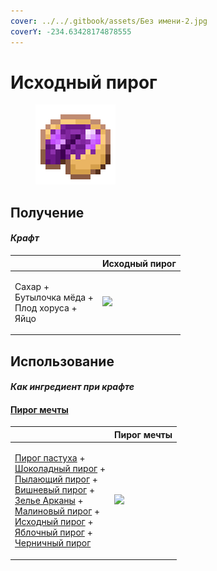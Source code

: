 ```yaml
---
cover: ../../.gitbook/assets/Без имени-2.jpg
coverY: -234.63428174878555
---
```


# Исходный пирог

<figure><img src="../../.gitbook/assets/source_berry_pie_128.png" alt=""><figcaption></figcaption></figure>

## Получение

#### _Крафт_

|                                                             | Исходный пирог                                    |
| ----------------------------------------------------------- | ------------------------------------------------- |
| <p>Сахар +<br>Бутылочка мёда +<br>Плод хоруса +<br>Яйцо</p> | ![](../../.gitbook/assets/source\_berry\_pie.png) |

## Использование

#### _Как ингредиент при крафте_

#### [Пирог мечты](dream\_pie.md)

|                                                                                                                                                                                                                                                                                                                                                                                                                                                                                       | Пирог мечты                               |
| ------------------------------------------------------------------------------------------------------------------------------------------------------------------------------------------------------------------------------------------------------------------------------------------------------------------------------------------------------------------------------------------------------------------------------------------------------------------------------------- | ----------------------------------------- |
| <p><a href="shepherds_pie_block.md">Пирог пастуха</a> +<br><a href="chocolate_pie.md">Шоколадный пирог</a> +<br><a href="blaze_cake.md">Пылающий пирог</a> +<br><a href="cherry_pie.md">Вишневый пирог</a> +<br><a href="weak_arcana_potion.md">Зелье Арканы</a> +<br><a href="crimson_berry_pie.md">Малиновый пирог</a> +<br><a href="source_berry_pie.md">Исходный пирог</a> +<br><a href="apple_pie.md">Яблочный пирог</a> +<br><a href="blueberry_pie.md">Черничный пирог</a></p> | ![](../../.gitbook/assets/dream\_pie.png) |
